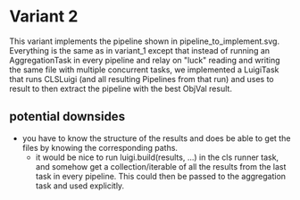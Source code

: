 # Variant 2

This variant implements the pipeline shown in pipeline_to_implement.svg.
Everything is the same as in variant_1 except that instead of running an
AggregationTask in every pipeline and relay on "luck" reading and writing
the same file with multiple concurrent tasks, we implemented a LuigiTask that
runs CLSLuigi (and all resulting Pipelines from that run) and uses to result to
then extract the pipeline with the best ObjVal result.

## potential downsides

- you have to know the structure of the results and does be able to get the files by knowing the corresponding paths.
  - it would be nice to run  luigi.build(results, ...) in the cls runner task, and somehow get a collection/iterable of all the results from the last task in every pipeline. This could then be passed to the aggregation task and used explicitly.
